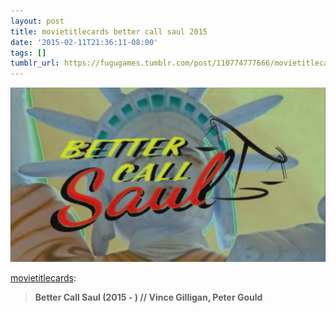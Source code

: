 ```yaml
---
layout: post
title: movietitlecards better call saul 2015
date: '2015-02-11T21:36:11-08:00'
tags: []
tumblr_url: https://fugugames.tumblr.com/post/110774777666/movietitlecards-better-call-saul-2015
---
```

 ![](/tumblr_files/tumblr_njmzf5uMmC1qb7xt1o1_1280.jpg)  

[movietitlecards](http://movietitlecards.tumblr.com/post/110772780639/better-call-saul-2015-vince-gilligan):

> **Better Call Saul (2015 - ) // Vince Gilligan, Peter Gould**

